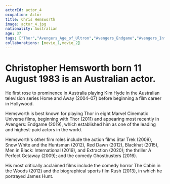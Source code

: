 ```yaml
---
actorId: actor_4
ocupation: Actor
title: Chris Hemsworth
image: actor_4.jpg
nationality: Australian
age: 37
tags: ["Thor","Avengers_Age_of_Ultron","Avengers_Endgame","Avengers_Infinity_War"]
collaborations: [movie_1,movie_2]
---
```


# Christopher Hemsworth born 11 August 1983 is an Australian actor.
He first rose to prominence in Australia playing Kim Hyde in the Australian television series Home and Away (2004–07) before beginning a film career in Hollywood.

Hemsworth is best known for playing Thor in eight Marvel Cinematic Universe films, beginning with Thor (2011) and appearing most recently in Avengers: Endgame (2019), which established him as one of the leading and highest-paid actors in the world.

Hemsworth's other film roles include the action films Star Trek (2009), Snow White and the Huntsman (2012), Red Dawn (2012), Blackhat (2015), Men in Black: International (2019), and Extraction (2020); the thriller A Perfect Getaway (2009); and the comedy Ghostbusters (2016).

His most critically acclaimed films include the comedy horror The Cabin in the Woods (2012) and the biographical sports film Rush (2013), in which he portrayed James Hunt.
